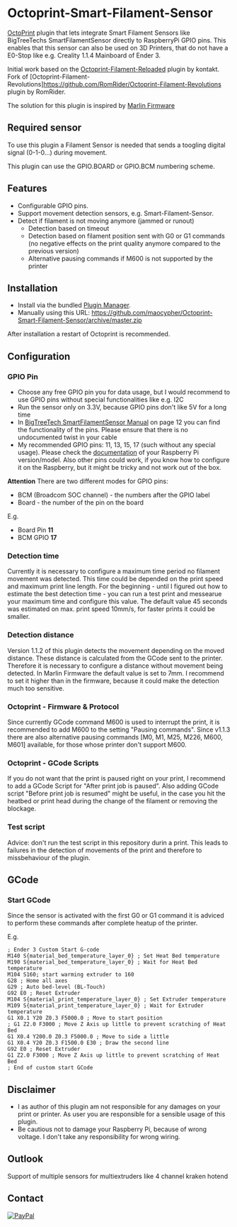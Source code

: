 # Octoprint-Smart-Filament-Sensor

[OctoPrint](http://octoprint.org/) plugin that lets integrate Smart Filament Sensors like BigTreeTechs SmartFilamentSensor directly to RaspberryPi GPIO pins. This enables that this sensor can also be used on 3D Printers, that do not have a E0-Stop like e.g. Creality 1.1.4 Mainboard of Ender 3.

Initial work based on the [Octoprint-Filament-Reloaded](https://github.com/kontakt/Octoprint-Filament-Reloaded) plugin by kontakt.
Fork of [Octoprint-Filament-Revolutions]https://github.com/RomRider/Octoprint-Filament-Revolutions plugin by RomRider.

The solution for this plugin is inspired by [Marlin Firmware](https://github.com/MarlinFirmware/Marlin)

## Required sensor

To use this plugin a Filament Sensor is needed that sends a toogling digital signal (0-1-0...) during movement.

This plugin can use the GPIO.BOARD or GPIO.BCM numbering scheme.

## Features

* Configurable GPIO pins.
* Support movement detection sensors, e.g. Smart-Filament-Sensor.
* Detect if filament is not moving anymore (jammed or runout)
    * Detection based on timeout
    * Detection based on filament position sent with G0 or G1 commands (no negative effects on the print quality anymore compared to the previous version)
    * Alternative pausing commands if M600 is not supported by the printer

## Installation

* Install via the bundled [Plugin Manager](https://github.com/foosel/OctoPrint/wiki/Plugin:-Plugin-Manager).
* Manually using this URL: https://github.com/maocypher/Octoprint-Smart-Filament-Sensor/archive/master.zip

After installation a restart of Octoprint is recommended.

## Configuration
### GPIO Pin
* Choose any free GPIO pin you for data usage, but I would recommend to use GPIO pins without special functionalities like e.g. I2C
* Run the sensor only on 3.3V, because GPIO pins don't like 5V for a long time
* In [BigTreeTech SmartFilamentSensor Manual](https://github.com/bigtreetech/smart-filament-detection-module/tree/master/manual) on page 12 you can find the functionality of the pins. Please ensure that there is no undocumented twist in your cable
* My recommended GPIO pins: 11, 13, 15, 17 (such without any special usage). Please check the [documentation](https://www.raspberrypi.org/documentation/usage/gpio/) of your Raspberry Pi version/model. Also other pins could work, if you know how to configure it on the Raspberry, but it might be tricky and not work out of the box.

**Attention**
There are two different modes for GPIO pins:
* BCM (Broadcom SOC channel) - the numbers after the GPIO label
* Board - the number of the pin on the board

E.g.
* Board Pin **11**
* BCM GPIO **17**

### Detection time
Currently it is necessary to configure a maximum time period no filament movement was detected. This time could be depended on the print speed and maximum print line length. For the beginning - until I figured out how to estimate the best detection time - you can run a test print and messearue your maximum time and configure this value.
The default value 45 seconds was estimated on max. print speed 10mm/s, for faster prints it could be smaller.

### Detection distance
Version 1.1.2 of this plugin detects the movement depending on the moved distance. These distance is calculated from the GCode sent to the printer. Therefore it is necessary to configure a distance without movement being detected. In Marlin Firmware the default value is set to 7mm. I recommend to set it higher than in the firmware, because it could make the detection much too sensitive.

### Octoprint - Firmware & Protocol
Since currently GCode command M600 is used to interrupt the print, it is recommended to add M600 to the setting "Pausing commands".
Since v1.1.3 there are also alternative pausing commands [M0, M1, M25, M226, M600, M601] available, for those whose printer don't support M600.

### Octoprint - GCode Scripts
If you do not want that the print is paused right on your print, I recommend to add a GCode Script for "After print job is paused". Also adding GCode script "Before print job is resumed" might be useful, in the case you hit the heatbed or print head during the change of the filament or removing the blockage.

### Test script
Advice: don't run the test script in this repository durin a print. This leads to failures in the detection of movements of the print and therefore to missbehaviour of the plugin.

## GCode
### Start GCode
Since the sensor is activated with the first G0 or G1 command it is adviced to perform these commands after complete heatup of the printer.

E.g.
```
; Ender 3 Custom Start G-code
M140 S{material_bed_temperature_layer_0} ; Set Heat Bed temperature
M190 S{material_bed_temperature_layer_0} ; Wait for Heat Bed temperature
M104 S160; start warming extruder to 160
G28 ; Home all axes
G29 ; Auto bed-level (BL-Touch)
G92 E0 ; Reset Extruder
M104 S{material_print_temperature_layer_0} ; Set Extruder temperature
M109 S{material_print_temperature_layer_0} ; Wait for Extruder temperature
G1 X0.1 Y20 Z0.3 F5000.0 ; Move to start position
; G1 Z2.0 F3000 ; Move Z Axis up little to prevent scratching of Heat Bed
G1 X0.4 Y200.0 Z0.3 F5000.0 ; Move to side a little
G1 X0.4 Y20 Z0.3 F1500.0 E30 ; Draw the second line
G92 E0 ; Reset Extruder
G1 Z2.0 F3000 ; Move Z Axis up little to prevent scratching of Heat Bed
; End of custom start GCode
```

## Disclaimer
* I as author of this plugin am not responsible for any damages on your print or printer. As user you are responsible for a sensible usage of this plugin.
* Be cautious not to damage your Raspberry Pi, because of wrong voltage. I don't take any responsibility for wrong wiring.

## Outlook
Support of multiple sensors for multiextruders like 4 channel kraken hotend

## Contact
[![PayPal](https://www.paypalobjects.com/en_US/DK/i/btn/btn_donateCC_LG.gif)](https://www.paypal.com/donate?hosted_button_id=AHS3MUTFXXMNG "Donate for Octoprint Smart-Filament-Sensor Plugin")